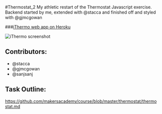 #Thermostat_2
My athletic restart of the Thermostat Javascript exercise.  Backend started by me, extended with @stacca and finished off and styled with @gjmcgowan

###[iThermo web app on Heroku](http://ithermo.herokuapp.com)

![iThermo screenshot]()

Contributors:
-------------
- @stacca
- @gjmcgowan
- @sanjsanj

Task Outline:
-------------
https://github.com/makersacademy/course/blob/master/thermostat/thermostat.md
